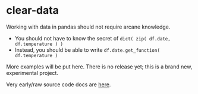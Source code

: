 
# clear-data

Working with data in pandas should not require arcane knowledge.

 * You should not have to know the secret of
   `dict( zip( df.date, df.temperature ) )`
 * Instead, you should be able to write
   `df.date.get_function( df.temperature )`

More examples will be put here.  There is no release yet; this is a brand new,
experimental project.

Very early/raw source code docs are
[here](https://nathancarter.github.io/clear-data).
